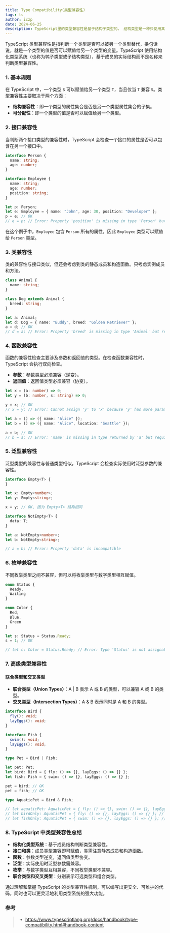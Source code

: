```yaml
---
title: Type Compatibility(类型兼容性)
tags: ts
author: iczp
date: 2024-06-25
description: TypeScript里的类型兼容性是基于结构子类型的。 结构类型是一种只使用其成员来描述类型的方式。 它正好与名义（nominal）类型形成对比。（译者注：在基于名义类型的类型系统中，数据类型的兼容性或等价性是通过明确的声明和/或类型的名称来决定的。这与结构性类型系统不同，它是基于类型的组成结构，且不要求明确地声明。）
---
```


TypeScript 类型兼容性是指判断一个类型是否可以被另一个类型替代，换句话说，就是一个类型的值是否可以赋值给另一个类型的变量。TypeScript 使用结构化类型系统（也称为鸭子类型或子结构类型），基于成员的实际结构而不是名称来判断类型兼容性。

### 1. 基本规则

在 TypeScript 中，一个类型 `S` 可以赋值给另一个类型 `T`，当且仅当 `T` 兼容 `S`。类型兼容性主要取决于两个方面：

- **结构兼容性**：即一个类型的属性集合是否是另一个类型属性集合的子集。
- **可分配性**：即一个类型的值是否可以赋值给另一个类型。

### 2. 接口兼容性

当判断两个接口类型的兼容性时，TypeScript 会检查一个接口的属性是否可以包含在另一个接口中。

```typescript
interface Person {
  name: string;
  age: number;
}

interface Employee {
  name: string;
  age: number;
  position: string;
}

let p: Person;
let e: Employee = { name: "John", age: 30, position: "Developer" };
p = e; // OK
// e = p; // Error: Property 'position' is missing in type 'Person' but required in type 'Employee'
```

在这个例子中，`Employee` 包含 `Person` 所有的属性，因此 `Employee` 类型可以赋值给 `Person` 类型。

### 3. 类兼容性

类的兼容性与接口类似，但还会考虑到类的静态成员和构造函数。只考虑实例成员和方法。

```typescript
class Animal {
  name: string;
}

class Dog extends Animal {
  breed: string;
}

let a: Animal;
let d: Dog = { name: "Buddy", breed: "Golden Retriever" };
a = d; // OK
// d = a; // Error: Property 'breed' is missing in type 'Animal' but required in type 'Dog'
```

### 4. 函数兼容性

函数的兼容性检查主要涉及参数和返回值的类型。在检查函数兼容性时，TypeScript 会执行双向检查。

- **参数**：参数类型必须兼容（逆变）。
- **返回值**：返回值类型必须兼容（协变）。

```typescript
let x = (a: number) => 0;
let y = (b: number, s: string) => 0;

y = x; // OK
// x = y; // Error: Cannot assign 'y' to 'x' because 'y' has more parameters than 'x'

let a = () => ({ name: "Alice" });
let b = () => ({ name: "Alice", location: "Seattle" });

a = b; // OK
// b = a; // Error: 'name' is missing in type returned by 'a' but required in type returned by 'b'
```

### 5. 泛型兼容性

泛型类型的兼容性与普通类型相似，TypeScript 会检查实际使用时泛型参数的兼容性。

```typescript
interface Empty<T> {
}

let x: Empty<number>;
let y: Empty<string>;

x = y; // OK, 因为 Empty<T> 结构相同

interface NotEmpty<T> {
  data: T;
}

let a: NotEmpty<number>;
let b: NotEmpty<string>;

// a = b; // Error: Property 'data' is incompatible
```

### 6. 枚举兼容性

不同枚举类型之间不兼容，但可以将枚举类型与数字类型相互赋值。

```typescript
enum Status {
  Ready,
  Waiting
}

enum Color {
  Red,
  Blue,
  Green
}

let s: Status = Status.Ready;
s = 1; // OK

// let c: Color = Status.Ready; // Error: Type 'Status' is not assignable to type 'Color'
```

### 7. 高级类型兼容性

#### 联合类型和交叉类型

- **联合类型（Union Types）**：A | B 表示 A 或 B 的类型，可以兼容 A 或 B 的类型。
- **交叉类型（Intersection Types）**：A & B 表示同时是 A 和 B 的类型。

```typescript
interface Bird {
  fly(): void;
  layEggs(): void;
}

interface Fish {
  swim(): void;
  layEggs(): void;
}

type Pet = Bird | Fish;

let pet: Pet;
let bird: Bird = { fly: () => {}, layEggs: () => {} };
let fish: Fish = { swim: () => {}, layEggs: () => {} };

pet = bird; // OK
pet = fish; // OK

type AquaticPet = Bird & Fish;

// let aquaticPet: AquaticPet = { fly: () => {}, swim: () => {}, layEggs: () => {} }; // OK
// let birdOnly: AquaticPet = { fly: () => {}, layEggs: () => {} }; // Error: Property 'swim' is missing
// let fishOnly: AquaticPet = { swim: () => {}, layEggs: () => {} }; // Error: Property 'fly' is missing
```

### 8. TypeScript 中类型兼容性总结

- **结构化类型系统**：基于成员结构判断类型兼容性。
- **接口和类**：成员类型兼容即可赋值，类需注意静态成员和构造函数。
- **函数**：参数类型逆变，返回值类型协变。
- **泛型**：实际使用时泛型参数需兼容。
- **枚举**：与数字类型互相兼容，不同枚举类型不兼容。
- **联合类型和交叉类型**：分别表示可选类型和组合类型。

通过理解和掌握 TypeScript 的类型兼容性机制，可以编写出更安全、可维护的代码，同时也可以更灵活地利用类型系统的强大功能。

### 参考

> - https://www.typescriptlang.org/docs/handbook/type-compatibility.html#handbook-content
